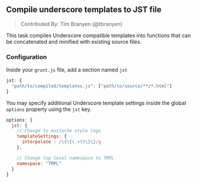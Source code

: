 ## Compile underscore templates to JST file
> Contributed By: Tim Branyen (@tbranyen)

This task compiles Underscore compatible templates into functions
that can be concatenated and minified with existing source files.

### Configuration

Inside your `grunt.js` file, add a section named `jst`

``` javascript
jst: {
  "path/to/compiled/templates.js": ["path/to/source/**/*.html"]
}
```

You may specify additional Underscore template settings inside the global `options` property using the `jst` key.
``` javascript
options: {
  jst: {
    // Change to mustache style tags
    templateSettings: {
      interpolate : /\{\{(.+?)\}\}/g
    },

    // Change top level namespace to TMPL
    namespace: "TMPL"
  }
}
```
